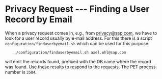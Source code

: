 # Privacy Request --- Finding a User Record by Email

When a privacy request comes in, e.g., from privacy@sap.com, we have to look for a user record usually by e-mail address. For this there is a script ``configuration/finduserbyemail.sh`` which can be used for this purpose:

```
    ./configuration/finduserbyemail.sh axel.uhl@sap.com
```

will emit the records found, prefixed with the DB name where the record was found. Use these results to respond to the requests. The PET process number is ``3584``.